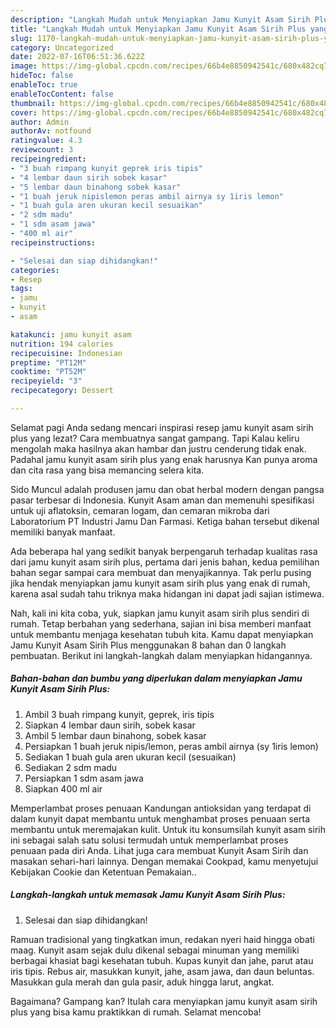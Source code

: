 ```yaml
---
description: "Langkah Mudah untuk Menyiapkan Jamu Kunyit Asam Sirih Plus yang Enak"
title: "Langkah Mudah untuk Menyiapkan Jamu Kunyit Asam Sirih Plus yang Enak"
slug: 1170-langkah-mudah-untuk-menyiapkan-jamu-kunyit-asam-sirih-plus-yang-enak
category: Uncategorized
date: 2022-07-16T06:51:36.622Z
image: https://img-global.cpcdn.com/recipes/66b4e8850942541c/680x482cq70/jamu-kunyit-asam-sirih-plus-foto-resep-utama.jpg
hideToc: false
enableToc: true
enableTocContent: false
thumbnail: https://img-global.cpcdn.com/recipes/66b4e8850942541c/680x482cq70/jamu-kunyit-asam-sirih-plus-foto-resep-utama.jpg
cover: https://img-global.cpcdn.com/recipes/66b4e8850942541c/680x482cq70/jamu-kunyit-asam-sirih-plus-foto-resep-utama.jpg
author: Admin
authorAv: notfound
ratingvalue: 4.3
reviewcount: 3
recipeingredient:
- "3 buah rimpang kunyit geprek iris tipis"
- "4 lembar daun sirih sobek kasar"
- "5 lembar daun binahong sobek kasar"
- "1 buah jeruk nipislemon peras ambil airnya sy 1iris lemon"
- "1 buah gula aren ukuran kecil sesuaikan"
- "2 sdm madu"
- "1 sdm asam jawa"
- "400 ml air"
recipeinstructions:

- "Selesai dan siap dihidangkan!"
categories:
- Resep
tags:
- jamu
- kunyit
- asam

katakunci: jamu kunyit asam 
nutrition: 194 calories
recipecuisine: Indonesian
preptime: "PT12M"
cooktime: "PT52M"
recipeyield: "3"
recipecategory: Dessert

---
```



Selamat pagi Anda sedang mencari inspirasi resep jamu kunyit asam sirih plus yang lezat? Cara membuatnya sangat gampang. Tapi Kalau keliru mengolah maka hasilnya akan hambar dan justru cenderung tidak enak. Padahal jamu kunyit asam sirih plus yang enak harusnya Kan punya aroma dan cita rasa yang bisa memancing selera kita.


Sido Muncul adalah produsen jamu dan obat herbal modern dengan pangsa pasar terbesar di Indonesia. Kunyit Asam aman dan memenuhi spesifikasi untuk uji aflatoksin, cemaran logam, dan cemaran mikroba dari Laboratorium PT Industri Jamu Dan Farmasi. Ketiga bahan tersebut dikenal memiliki banyak manfaat.

Ada beberapa hal yang sedikit banyak berpengaruh terhadap kualitas rasa dari jamu kunyit asam sirih plus, pertama dari jenis bahan, kedua pemilihan bahan segar sampai cara membuat dan menyajikannya. Tak perlu pusing jika hendak menyiapkan jamu kunyit asam sirih plus yang enak di rumah, karena asal sudah tahu triknya maka hidangan ini dapat jadi sajian istimewa.


Nah, kali ini kita coba, yuk, siapkan jamu kunyit asam sirih plus sendiri di rumah. Tetap berbahan yang sederhana, sajian ini bisa memberi manfaat untuk membantu menjaga kesehatan tubuh kita. Kamu dapat menyiapkan Jamu Kunyit Asam Sirih Plus menggunakan 8 bahan dan 0 langkah pembuatan. Berikut ini langkah-langkah dalam menyiapkan hidangannya.

<!--inarticleads1-->

##### Bahan-bahan dan bumbu yang diperlukan dalam menyiapkan Jamu Kunyit Asam Sirih Plus:

1. Ambil 3 buah rimpang kunyit, geprek, iris tipis
1. Siapkan 4 lembar daun sirih, sobek kasar
1. Ambil 5 lembar daun binahong, sobek kasar
1. Persiapkan 1 buah jeruk nipis/lemon, peras ambil airnya (sy 1iris lemon)
1. Sediakan 1 buah gula aren ukuran kecil (sesuaikan)
1. Sediakan 2 sdm madu
1. Persiapkan 1 sdm asam jawa
1. Siapkan 400 ml air


Memperlambat proses penuaan Kandungan antioksidan yang terdapat di dalam kunyit dapat membantu untuk menghambat proses penuaan serta membantu untuk meremajakan kulit. Untuk itu konsumsilah kunyit asam sirih ini sebagai salah satu solusi termudah untuk memperlambat proses penuaan pada diri Anda. Lihat juga cara membuat Kunyit Asam Sirih dan masakan sehari-hari lainnya. Dengan memakai Cookpad, kamu menyetujui Kebijakan Cookie dan Ketentuan Pemakaian.. 

<!--inarticleads2-->

##### Langkah-langkah untuk memasak Jamu Kunyit Asam Sirih Plus:


1. Selesai dan siap dihidangkan!

Ramuan tradisional yang tingkatkan imun, redakan nyeri haid hingga obati maag. Kunyit asam sejak dulu dikenal sebagai minuman yang memiliki berbagai khasiat bagi kesehatan tubuh. Kupas kunyit dan jahe, parut atau iris tipis. Rebus air, masukkan kunyit, jahe, asam jawa, dan daun beluntas. Masukkan gula merah dan gula pasir, aduk hingga larut, angkat. 

Bagaimana? Gampang kan? Itulah cara menyiapkan jamu kunyit asam sirih plus yang bisa kamu praktikkan di rumah. Selamat mencoba!
